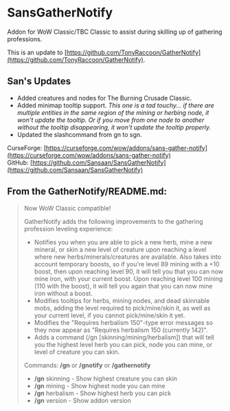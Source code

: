 SansGatherNotify
============

Addon for WoW Classic/TBC Classic to assist during skilling up of gathering professions.

This is an update to [https://github.com/TonyRaccoon/GatherNotify](https://github.com/TonyRaccoon/GatherNotify).

## San's Updates
* Added creatures and nodes for The Burning Crusade Classic.
* Added minimap tooltip support. *This one is a tad touchy... if there are multiple entities in the same region of the mining or herbing node, it won't update the tooltip. Or if you move from one node to another without the tooltip disappearing, it won't update the tooltip properly.*
* Updated the slashcommand from gn to sgn.

CurseForge: [https://curseforge.com/wow/addons/sans-gather-notify](https://curseforge.com/wow/addons/sans-gather-notify)  
GitHub: [https://github.com/Sansaan/SansGatherNotify](https://github.com/Sansaan/SansGatherNotify)

## From the GatherNotify/README.md:
> Now WoW Classic compatible!
> 
> GatherNotify adds the following improvements to the gathering profession leveling experience:
> 
> * Notifies you when you are able to pick a new herb, mine a new mineral, or skin a new level of creature upon reaching a level where new herbs/minerals/creatures are available. Also takes into account temporary boosts, so if you're level 89 mining with a +10 boost, then upon reaching level 90, it will tell you that you can now mine iron, with your current boost. Upon reaching level 100 mining (110 with the boost), it will tell you again that you can now mine iron without a boost.
> * Modifies tooltips for herbs, mining nodes, and dead skinnable mobs, adding the level required to pick/mine/skin it, as well as your current level, if you cannot pick/mine/skin it yet.
> * Modifies the "Requires herbalism 150"-type error messages so they now appear as "Requires herbalism 150 (currently 142)".
> * Adds a command (/gn [skinning/mining/herbalism]) that will tell you the highest level herb you can pick, node you can mine, or level of creature you can skin.
> 
> Commands: **/gn** or **/gnotify** or **/gathernotify**
> * **/gn** skinning - Show highest creature you can skin
> * **/gn** mining - Show highest node you can mine
> * **/gn** herbalism - Show highest herb you can pick
> * **/gn** version - Show addon version
